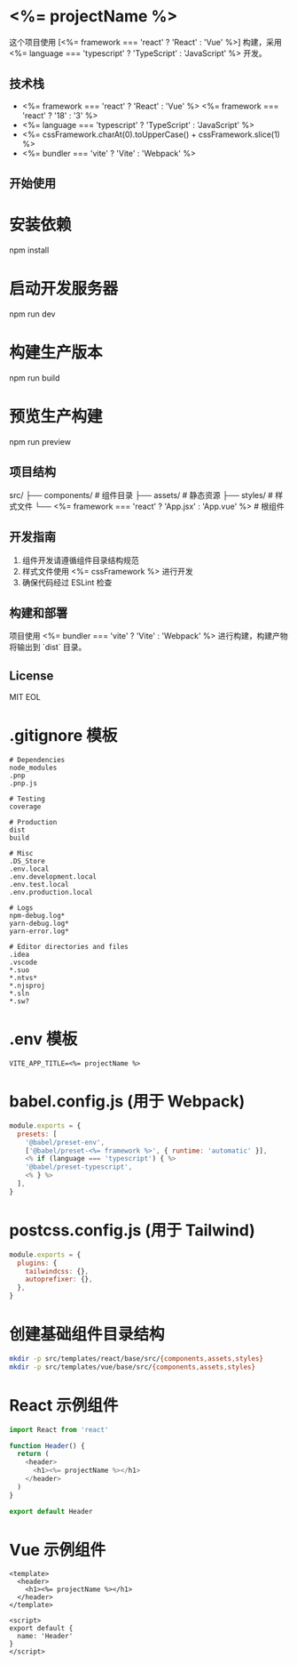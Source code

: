 # <%= projectName %>

这个项目使用 [<%= framework === 'react' ? 'React' : 'Vue' %>] 构建，采用 <%= language === 'typescript' ? 'TypeScript' : 'JavaScript' %> 开发。

## 技术栈

- <%= framework === 'react' ? 'React' : 'Vue' %> <%= framework === 'react' ? '18' : '3' %>
- <%= language === 'typescript' ? 'TypeScript' : 'JavaScript' %>
- <%= cssFramework.charAt(0).toUpperCase() + cssFramework.slice(1) %>
- <%= bundler === 'vite' ? 'Vite' : 'Webpack' %>

## 开始使用

# 安装依赖
npm install

# 启动开发服务器
npm run dev

# 构建生产版本
npm run build

# 预览生产构建
npm run preview

## 项目结构
src/
├── components/ # 组件目录
├── assets/ # 静态资源
├── styles/ # 样式文件
└── <%= framework === 'react' ? 'App.jsx' : 'App.vue' %> # 根组件


## 开发指南

1. 组件开发请遵循组件目录结构规范
2. 样式文件使用 <%= cssFramework %> 进行开发
3. 确保代码经过 ESLint 检查

## 构建和部署

项目使用 <%= bundler === 'vite' ? 'Vite' : 'Webpack' %> 进行构建，构建产物将输出到 \`dist\` 目录。

## License

MIT
EOL

# .gitignore 模板
```config
# Dependencies
node_modules
.pnp
.pnp.js

# Testing
coverage

# Production
dist
build

# Misc
.DS_Store
.env.local
.env.development.local
.env.test.local
.env.production.local

# Logs
npm-debug.log*
yarn-debug.log*
yarn-error.log*

# Editor directories and files
.idea
.vscode
*.suo
*.ntvs*
*.njsproj
*.sln
*.sw?
```

# .env 模板
```config
VITE_APP_TITLE=<%= projectName %>
```

# babel.config.js (用于 Webpack)
```js
module.exports = {
  presets: [
    '@babel/preset-env',
    ['@babel/preset-<%= framework %>', { runtime: 'automatic' }],
    <% if (language === 'typescript') { %>
    '@babel/preset-typescript',
    <% } %>
  ],
}
```

# postcss.config.js (用于 Tailwind)
```js
module.exports = {
  plugins: {
    tailwindcss: {},
    autoprefixer: {},
  },
}
```

# 创建基础组件目录结构
```bash
mkdir -p src/templates/react/base/src/{components,assets,styles}
mkdir -p src/templates/vue/base/src/{components,assets,styles}
```

# React 示例组件
```js
import React from 'react'

function Header() {
  return (
    <header>
      <h1><%= projectName %></h1>
    </header>
  )
}

export default Header
```

# Vue 示例组件
```vue
<template>
  <header>
    <h1><%= projectName %></h1>
  </header>
</template>

<script>
export default {
  name: 'Header'
}
</script>
```